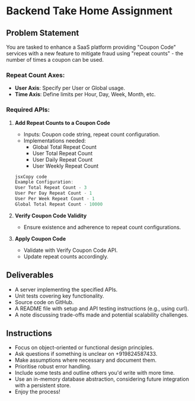 # Backend Take Home Assignment

## **Problem Statement**

You are tasked to enhance a SaaS platform providing "Coupon Code" services with a new feature to mitigate fraud using "repeat counts" - the number of times a coupon can be used.

### **Repeat Count Axes:**

- **User Axis**: Specify per User or Global usage.
- **Time Axis**: Define limits per Hour, Day, Week, Month, etc.

### **Required APIs:**

1. **Add Repeat Counts to a Coupon Code**
    - Inputs: Coupon code string, repeat count configuration.
    - Implementations needed:
        - Global Total Repeat Count
        - User Total Repeat Count
        - User Daily Repeat Count
        - User Weekly Repeat Count
    
    ```jsx
    jsxCopy code
    Example Configuration:
    User Total Repeat Count - 3
    User Per Day Repeat Count - 1
    User Per Week Repeat Count - 1
    Global Total Repeat Count - 10000
    
    ```
    
2. **Verify Coupon Code Validity**
    - Ensure existence and adherence to repeat count configurations.
3. **Apply Coupon Code**
    - Validate with Verify Coupon Code API.
    - Update repeat counts accordingly.

## **Deliverables**

- A server implementing the specified APIs.
- Unit tests covering key functionality.
- Source code on GitHub.
- A README file with setup and API testing instructions (e.g., using curl).
- A note discussing trade-offs made and potential scalability challenges.

## **Instructions**

- Focus on object-oriented or functional design principles.
- Ask questions if something is unclear on +919824587433.
- Make assumptions where necessary and document them.
- Prioritise robust error handling.
- Include some tests and outline others you'd write with more time.
- Use an in-memory database abstraction, considering future integration with a persistent store.
- Enjoy the process!

